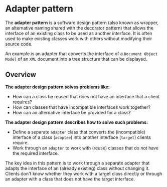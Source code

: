 # Adapter pattern

The **adapter pattern** is a software design pattern (also known as wrapper, an alternative naming shared with the decorator pattern) that allows the interface of an existing class to be used as another interface. It is often used to make existing classes work with others without modifying their source code.

An example is an adapter that converts the interface of a `Document Object Model` of an `XML` document into a tree structure that can be displayed.

## Overview

**The adapter design pattern solves problems like:**
- How can a class be reused that does not have an interface that a client requires?
- How can classes that have incompatible interfaces work together?
- How can an alternative interface be provided for a class?

**The adapter design pattern describes how to solve such problems:**
- Define a separate `adapter` class that converts the (incompatible) interface of a class (`adaptee`) into another interface (`target`) clients require.
- Work through an `adapter` to work with (reuse) classes that do not have the required interface.

The key idea in this pattern is to work through a separate adapter that adapts the interface of an (already existing) class without changing it.
Clients don't know whether they work with a target class directly or through an adapter with a class that does not have the target interface.